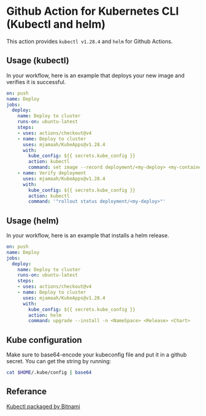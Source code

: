 # Github Action for Kubernetes CLI (Kubectl and helm)

This action provides `kubectl v1.28.4` and `helm` for Github Actions.

## Usage (kubectl)

In your workflow, here is an example that deploys your new image and verifies it is successful.

```yaml
on: push
name: Deploy
jobs:
  deploy:
    name: Deploy to cluster
    runs-on: ubuntu-latest
    steps:
    - uses: actions/checkout@v4
    - name: Deploy to cluster
      uses: mjamaah/KubeApps@v1.28.4
      with:
        kube_config: ${{ secrets.kube_config }}
        action: kubectl
        command: set image --record deployment/<my-deploy> <my-container>=<my-image>:<new-tag>
    - name: Verify deployment
      uses: mjamaah/KubeApps@v1.28.4
      with:
        kube_config: ${{ secrets.kube_config }}
        action: kubectl
        command: '"rollout status deployment/<my-deploy>"'
```

## Usage (helm)

In your workflow, here is an example that installs a helm release.

```yaml
on: push
name: Deploy
jobs:
  deploy:
    name: Deploy to cluster
    runs-on: ubuntu-latest
    steps:
    - uses: actions/checkout@v4
    - name: Deploy to cluster
      uses: mjamaah/KubeApps@v1.28.4
      with:
        kube_config: ${{ secrets.kube_config }}
        action: helm
        command: upgrade --install -n <NameSpace> <Release> <Chart>
```


## Kube configuration

Make sure to base64-encode your kubeconfig file and put it in a github secret.  You can get the string by running:

```bash
cat $HOME/.kube/config | base64
```

## Referance

[Kubectl packaged by Bitnami](https://github.com/bitnami/containers/tree/main/bitnami/kubectl)
